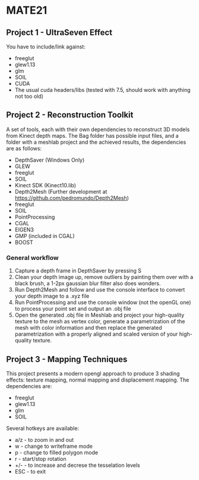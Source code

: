 # MATE21

## Project 1 - UltraSeven Effect
You have to include/link against:
- freeglut
- glew1.13
- glm
- SOIL
- CUDA
- The usual cuda headers/libs (tested with 7.5, should work with anything not too old)

## Project 2 - Reconstruction Toolkit
A set of tools, each with their own dependencies to reconstruct 3D models from Kinect depth maps. The Bag folder has possible input files, and a folder with a meshlab project and the achieved results, the dependencies are as follows:
- DepthSaver (Windows Only)
 - GLEW
 - freeglut
 - SOIL
 - Kinect SDK (Kinect10.lib)
- Depth2Mesh (Further development at https://github.com/pedromundo/Depth2Mesh)
 - freeglut
 - SOIL
- PointProcessing 
 - CGAL
 - EIGEN3
 - GMP (included in CGAL)
 - BOOST
 
### General workflow
1. Capture a depth frame in DepthSaver by pressing S
2. Clean your depth image up, remove outliers by painting them over with a black brush, a 1-2px gaussian blur filter also does wonders.
3. Run Depth2Mesh and follow and use the console interface to convert your depth image to a .xyz file
4. Run PointProcessing and use the console window (not the openGL one) to process your point set and output an .obj file
5. Open the generated .obj file in Meshlab and project your high-quality texture to the mesh as vertex color, generate a parametrization of the mesh with color information and then replace the generated parametrization with a properly aligned and scaled version of your high-quality texture.

## Project 3 - Mapping Techniques
This project presents a modern opengl approach to produce 3 shading effects: texture mapping, normal mapping and displacement mapping. The dependencies are:
- freeglut
- glew1.13
- glm
- SOIL

Several hotkeys are available:
- a/z - to zoom in and out
- w - change to writeframe mode
- p - change to filled polygon mode
- r - start/stop rotation
- +/- - to increase and decrese the tesselation levels
- ESC - to exit
